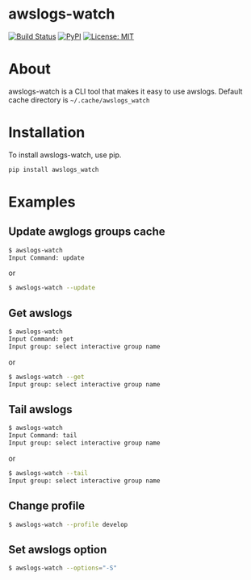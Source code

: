 awslogs-watch
==

[![Build Status](https://travis-ci.org/deresmos/awslogs-watch.svg?branch=master)](https://travis-ci.org/deresmos/awslogs-watch)
[![PyPI](https://badge.fury.io/py/awslogs-watch.svg)](https://badge.fury.io/py/awslogs-watch)
[![License: MIT](https://img.shields.io/badge/License-MIT-yellow.svg)](https://github.com/deresmos/awslogs-watch/blob/master/LICENSE)


About
===
awslogs-watch is a CLI tool that makes it easy to use awslogs.
Default cache directory is `~/.cache/awslogs_watch`

Installation
==
To install awslogs-watch, use pip.

```bash
pip install awslogs_watch
```

Examples
==

## Update awglogs groups cache
```bash
$ awslogs-watch
Input Command: update
```

or

```bash
$ awslogs-watch --update
```

## Get awslogs
```bash
$ awslogs-watch
Input Command: get
Input group: select interactive group name
```

or

```bash
$ awslogs-watch --get
Input group: select interactive group name
```

## Tail awslogs
```bash
$ awslogs-watch
Input Command: tail
Input group: select interactive group name
```

or

```bash
$ awslogs-watch --tail
Input group: select interactive group name
```

## Change profile
```bash
$ awslogs-watch --profile develop
```

## Set awslogs option
```bash
$ awslogs-watch --options="-S"
```
